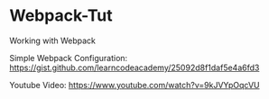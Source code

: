 # Webpack-Tut
Working with Webpack


Simple Webpack Configuration:
https://gist.github.com/learncodeacademy/25092d8f1daf5e4a6fd3


Youtube Video:
https://www.youtube.com/watch?v=9kJVYpOqcVU
